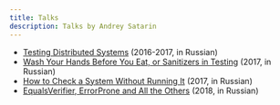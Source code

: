 ```yaml
---
title: Talks
description: Talks by Andrey Satarin
---
```


- [Testing Distributed Systems](testing-distributed-systems) (2016-2017, in Russian)
- [Wash Your Hands Before You Eat, or Sanitizers in Testing](sanitizers-in-testing) (2017, in Russian)
- [How to Check a System Without Running It](how-to-check-a-system-without-running-it) (2017, in Russian)
- [EqualsVerifier, ErrorProne and All the Others](equals-verifier-and-error-prone) (2018, in Russian)
